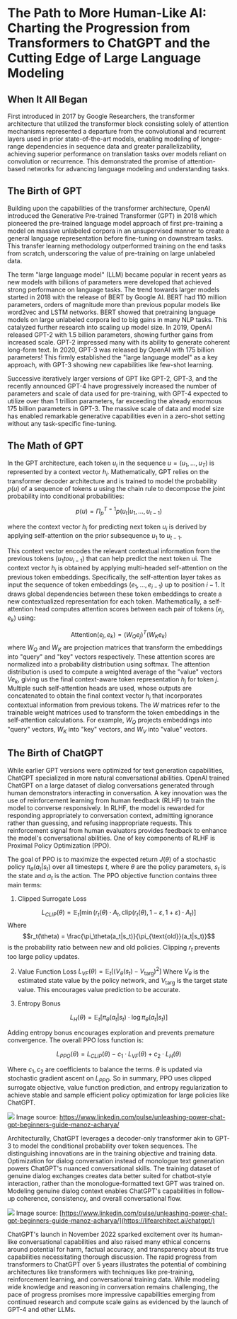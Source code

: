 # The Path to More Human-Like AI: Charting the Progression from Transformers to ChatGPT and the Cutting Edge of Large Language Modeling 

## When It All Began
First introduced in 2017 by Google Researchers, the transformer architecture that utilized the transformer block consisting solely of attention mechanisms represented a departure from the convolutional and recurrent layers used in prior state-of-the-art models, 
enabling modeling of longer-range dependencies in sequence data and greater parallelizability, achieving superior performance on translation tasks over models reliant on convolution or recurrence. 
This demonstrated the promise of attention-based networks for advancing language modeling and understanding tasks.

## The Birth of GPT
Building upon the capabilities of the transformer architecture, OpenAI introduced the Generative Pre-trained Transformer (GPT) in 2018 which pioneered the pre-trained language model approach of first pre-training a model on massive unlabeled corpora in an unsupervised manner to create a general language representation before fine-tuning on downstream tasks. 
This transfer learning methodology outperformed training on the end tasks from scratch, underscoring the value of pre-training on large unlabeled data. 

The term "large language model" (LLM) became popular in recent years as new models with billions of parameters were developed that achieved strong performance on language tasks. The trend towards larger models started in 2018 with the release of BERT by Google AI. BERT had 110 million parameters, orders of magnitude more than previous popular models like word2vec and LSTM networks. BERT showed that pretraining language models on large unlabeled corpora led to big gains in many NLP tasks. This catalyzed further research into scaling up model size. In 2019, OpenAI released GPT-2 with 1.5 billion parameters, showing further gains from increased scale. GPT-2 impressed many with its ability to generate coherent long-form text. In 2020, GPT-3 was released by OpenAI with 175 billion parameters! This firmly established the "large language model" as a key approach, with GPT-3 showing new capabilities like few-shot learning.

Successive iteratively larger versions of GPT like GPT-2, GPT-3, and the recently announced GPT-4 have progressively increased the number of parameters and scale of data used for pre-training, with GPT-4 expected to utilize over than 1 trillion parameters, far exceeding the already enormous 175 billion parameters in GPT-3. The massive scale of data and model size has enabled remarkable generative capabilities even in a zero-shot setting without any task-specific fine-tuning.

## The Math of GPT
In the GPT architecture, each token $u_i$ in the sequence $u = (u_1, ..., u_T)$ is represented by a context vector $h_i$.  Mathematically, GPT relies on the transformer decoder architecture and is trained to model the probability $p(u)$ of a sequence of tokens $u$ using the chain rule to decompose the joint probability into conditional probabilities:

$$p(u) = Π_p^{T=1} p(u_t | u_1, ..., u_{t-1})$$ 

where the context vector $h_i$ for predicting next token $u_i$ is derived by applying self-attention on the prior subsequence $u_1$ to $u_{t-1}$.

This context vector encodes the relevant contextual information from the previous tokens $(u_1 to u_{i-1})$ that can help predict the next token ui.
The context vector $h_i$ is obtained by applying multi-headed self-attention on the previous token embeddings. Specifically, the self-attention layer takes as input the sequence of token embeddings $(e_1, ..., e_{i-1})$ up to position $i-1$. It draws global dependencies between these token embeddings to create a new contextualized representation for each token.
Mathematically, a self-attention head computes attention scores between each pair of tokens $(e_j, e_k)$ using:

$$\text{Attention}(e_j, e_k) = (W_Qe_j)^T(W_Ke_k)$$
where $W_Q$ and $W_K$ are projection matrices that transform the embeddings into "query" and "key" vectors respectively.
These attention scores are normalized into a probability distribution using softmax. The attention distribution is used to compute a weighted average of the "value" vectors $Ve_k$, giving us the final context-aware token representation $h_j$ for token $j$.
Multiple such self-attention heads are used, whose outputs are concatenated to obtain the final context vector $h_i$ that incorporates contextual information from previous tokens.
The $W$ matrices refer to the trainable weight matrices used to transform the token embeddings in the self-attention calculations. For example, $W_Q$ projects embeddings into "query" vectors, $W_K$ into "key" vectors, and $W_V$ into "value" vectors. 

## The Birth of ChatGPT
While earlier GPT versions were optimized for text generation capabilities, ChatGPT specialized in more natural conversational abilities. OpenAI trained ChatGPT on a large dataset of dialog conversations generated through human demonstrators interacting in conversation. A key innovation was the use of reinforcement learning from human feedback (RLHF) to train the model to converse responsively. 
In RLHF, the model is rewarded for responding appropriately to conversation context, admitting ignorance rather than guessing, and refusing inappropriate requests. This reinforcement signal from human evaluators provides feedback to enhance the model's conversational abilities. One of key components of RLHF is Proximal Policy Optimization (PPO).

The goal of PPO is to maximize the expected return $J(\theta)$ of a stochastic policy $\pi_\theta(a_t|s_t)$ over all timesteps $t$, where $\theta$ are the policy parameters, $s_t$ is the state and $a_t$ is the action.
The PPO objective function contains three main terms:
1. Clipped Surrogate Loss

$$L_{CLIP}(\theta) = \mathbb{E}_{t}[\min(r_t(\theta) \cdot A_t, \text{clip}(r_t(\theta), 1 - \varepsilon, 1 + \varepsilon) \cdot A_t)]$$
Where 
$$r_t(\theta) = \frac{\pi_\theta(a_t|s_t)}{\pi_{\text{old}}(a_t|s_t)}$$ is the probability ratio between new and old policies. Clipping $r_t$ prevents too large policy updates.

2. Value Function Loss
$L_{VF}(\theta) = \mathbb{E}_{t}[(V_\theta(s_t) - V_{\text{targ}})^2]$
Where $V_\theta$ is the estimated state value by the policy network, and $V_{\text{targ}}$ is the target state value. This encourages value prediction to be accurate.

3. Entropy Bonus

$$L_H(\theta) = \mathbb{E}_{t}[\pi_\theta(a_t|s_t) \cdot \log \pi_\theta(a_t|s_t)]$$

Adding entropy bonus encourages exploration and prevents premature convergence.
The overall PPO loss function is:

$$L_{PPO}(\theta) = L_{CLIP}(\theta) - c_1 \cdot L_{VF}(\theta) + c_2 \cdot L_H(\theta)$$

Where $c_1, c_2$ are coefficients to balance the terms. $\theta$ is updated via stochastic gradient ascent on $L_{PPO}$.
So in summary, PPO uses clipped surrogate objective, value function prediction, and entropy regularization to achieve stable and sample efficient policy optimization for large policies like ChatGPT. 

![](/images/chatgpt_process.png)
Image source: https://www.linkedin.com/pulse/unleashing-power-chat-gpt-beginners-guide-manoz-acharya/


Architecturally, ChatGPT leverages a decoder-only transformer akin to GPT-3 to model the conditional probability over token sequences. The distinguishing innovations are in the training objective and training data. Optimization for dialog conversation instead of monologue text generation powers ChatGPT's nuanced conversational skills.
The training dataset of genuine dialog exchanges creates data better suited for chatbot-style interaction, rather than the monologue-formatted text GPT was trained on. Modeling genuine dialog context enables ChatGPT's capabilities in follow-up coherence, consistency, and overall conversational flow. 

![](/images/2022-Alan-D-Thompson-ChatGPT-Sparrow-Rev-0d.png)
Image source: [https://www.linkedin.com/pulse/unleashing-power-chat-gpt-beginners-guide-manoz-acharya/](https://lifearchitect.ai/chatgpt/)

ChatGPT's launch in November 2022 sparked excitement over its human-like conversational capabilities and also raised many ethical concerns around potential for harm, factual accuracy, and transparency about its true capabilities necessitating thorough discussion.
The rapid progress from transformers to ChatGPT over 5 years illustrates the potential of combining architectures like transformers with techniques like pre-training, reinforcement learning, and conversational training data. While modeling wide knowledge and reasoning in conversation remains challenging, the pace of progress promises more impressive capabilities emerging from continued research and compute scale gains as evidenced by the launch of GPT-4 and other LLMs.
